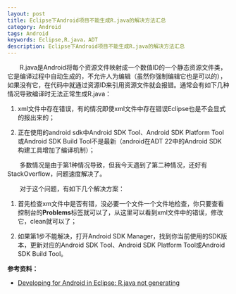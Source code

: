```yaml
---
layout: post
title: Eclipse下Android项目不能生成R.java的解决方法汇总
category: Android
tags: Android
keywords: Eclipse,R.java，ADT
description: Eclipse下Android项目不能生成R.java的解决方法汇总
---
```


&emsp;&emsp;R.java是Android将每个资源文件映射成一个数值ID的一个静态资源文件类，它是编译过程中自动生成的，不允许人为编辑（虽然你强制编辑它也是可以的），如果没有它，在代码中就通过资源ID来引用资源文件就会报错。通常会有如下几种情况导致编译时无法正常生成R.java：

1. xml文件中存在错误，有的情况即使xml文件中存在错误Eclipse也是不会显式的报出来的；

2. 正在使用的android sdk中Android SDK Tool、Android SDK Platform Tool或Android SDK Build Tool不是最新（android在ADT 22中的Android SDK 构建工具增加了编译机制）；

&emsp;&emsp;多数情况是由于第1种情况导致，但我今天遇到了第二种情况，还好有StackOverflow，问题速度解决了。

&emsp;&emsp;对于这个问题，有如下几个解决方案：

1. 首先检查xm文件中是否有错，没必要一个文件一个文件地检查，你只要查看控制台的**Problems**标签就可以了，从这里可以看到xml文件中的错误，修改它，clean就可以了；

2. 如果第1步不能解决，打开Android SDK Manager，找到你当前使用的SDK版本，更新对应的Android SDK Tool、Android SDK Platform Tool或Android SDK Build Tool。

**参考资料：**

- [Developing for Android in Eclipse: R.java not generating](http://stackoverflow.com/questions/2757107/developing-for-android-in-eclipse-r-java-not-generating)






